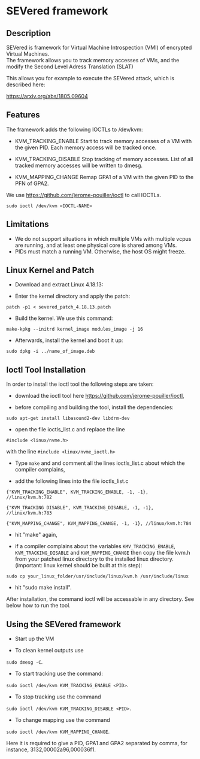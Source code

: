 # SEVered framework

## Description

SEVered is framework for Virtual Machine Introspection (VMI) of encrypted Virtual Machines.  
The framework allows you to track memory accesses of VMs, and the modify the Second Level Adress Translation (SLAT)

This allows you for example to execute the SEVered attack, which is described here: 

<https://arxiv.org/abs/1805.09604>

## Features

The framework adds the following IOCTLs to /dev/kvm: 

* KVM_TRACKING_ENABLE <pid>
Start to track memory accesses of a VM with the given PID. Each memory access will be tracked once. 

* KVM_TRACKING_DISABLE <pid>
Stop tracking of memory accesses. List of all tracked memory accesses will be written to dmesg. 

* KVM_MAPPING_CHANGE <pid> <GPA1> <GPA2>
Remap GPA1 of a VM with the given PID to the PFN of GPA2. 

We use https://github.com/jerome-pouiller/ioctl to call IOCTLs. 

`sudo ioctl /dev/kvm <IOCTL-NAME>`

## Limitations

* We do not support situations in which multiple VMs with multiple vcpus are running, and at least one physical core is shared among VMs. 
* PIDs must match a running VM. Otherwise, the host OS might freeze. 

## Linux Kernel and Patch

* Download and extract Linux 4.18.13:

* Enter the kernel directory and apply the patch: 

`patch -p1 < severed_patch_4.18.13.patch`

* Build the kernel. We use this command: 

`make-kpkg --initrd kernel_image modules_image -j 16`

* Afterwards, install the kernel and boot it up: 

`sudo dpkg -i ../name_of_image.deb`

## Ioctl Tool Installation

In order to install the ioctl tool the following steps are taken:

* download the ioctl tool here https://github.com/jerome-pouiller/ioctl,

* before compiling and building the tool, install the dependencies: 

`sudo apt-get install libasound2-dev libdrm-dev`

* open the file ioctls_list.c and replace the line

`#include <linux/nvme.h>`

with  the line
`#include <linux/nvme_ioctl.h>`

* Type `make` and and comment all the lines ioctls_list.c about which the compiler complains,

* add the following lines into the file ioctls_list.c

`{"KVM_TRACKING_ENABLE", KVM_TRACKING_ENABLE, -1, -1}, //linux/kvm.h:782`

`{"KVM_TRACKING_DISABLE", KVM_TRACKING_DISABLE, -1, -1}, //linux/kvm.h:783`

`{"KVM_MAPPING_CHANGE", KVM_MAPPING_CHANGE, -1, -1}, //linux/kvm.h:784`

* hit "make" again,

* if a compiler complains about the variables `KMV_TRACKING_ENABLE`,
`KVM_TRACKING_DISABLE` and `KVM_MAPPING_CHANGE` then
copy the file kvm.h from your patched linux directory to the installed 
linux directory. (important: linux kernel should be built at this step):

`sudo cp your_linux_folder/usr/include/linux/kvm.h /usr/include/linux`

* hit "sudo make install".

After installation, the command ioctl will be accessable in any directory.
See below how to run the tool.

## Using the SEVered framework

* Start up the VM

* To clean kernel outputs use

`sudo dmesg -C`.

* To start tracking use the command:

`sudo ioctl /dev/kvm KVM_TRACKING_ENABLE <PID>`.

* To stop tracking use the command

`sudo ioctl /dev/kvm KVM_TRACKING_DISABLE <PID>`.

* To change mapping use the command

`sudo ioctl /dev/kvm KVM_MAPPING_CHANGE`.

Here it is required to give a PID, GPA1 and GPA2 separated by comma, for instance, 3132,00002a96,000036f1.

